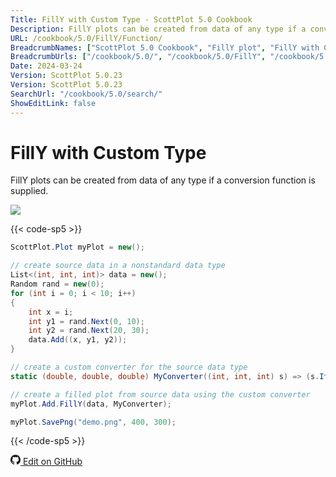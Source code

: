 ```yaml
---
Title: FillY with Custom Type - ScottPlot 5.0 Cookbook
Description: FillY plots can be created from data of any type if a conversion function is supplied.
URL: /cookbook/5.0/FillY/Function/
BreadcrumbNames: ["ScottPlot 5.0 Cookbook", "FillY plot", "FillY with Custom Type"]
BreadcrumbUrls: ["/cookbook/5.0/", "/cookbook/5.0/FillY", "/cookbook/5.0/FillY/Function"]
Date: 2024-03-24
Version: ScottPlot 5.0.23
Version: ScottPlot 5.0.23
SearchUrl: "/cookbook/5.0/search/"
ShowEditLink: false
---
```


# FillY with Custom Type


FillY plots can be created from data of any type if a conversion function is supplied.

[![](/cookbook/5.0/images/Function.png?240324174053)](/cookbook/5.0/images/Function.png?240324174053)

{{< code-sp5 >}}

```cs
ScottPlot.Plot myPlot = new();

// create source data in a nonstandard data type
List<(int, int, int)> data = new();
Random rand = new(0);
for (int i = 0; i < 10; i++)
{
    int x = i;
    int y1 = rand.Next(0, 10);
    int y2 = rand.Next(20, 30);
    data.Add((x, y1, y2));
}

// create a custom converter for the source data type
static (double, double, double) MyConverter((int, int, int) s) => (s.Item1, s.Item2, s.Item3);

// create a filled plot from source data using the custom converter
myPlot.Add.FillY(data, MyConverter);

myPlot.SavePng("demo.png", 400, 300);

```

{{< /code-sp5 >}}

<a href='https://github.com/ScottPlot/ScottPlot/blob/main/src/ScottPlot5/ScottPlot5%20Cookbook/Recipes/PlotTypes/FillY.cs'><svg xmlns="http://www.w3.org/2000/svg" width="16" height="16" fill="currentColor" class="mb-1 bi bi-github" viewBox="0 0 16 16">
  <path d="M8 0C3.58 0 0 3.58 0 8c0 3.54 2.29 6.53 5.47 7.59.4.07.55-.17.55-.38 0-.19-.01-.82-.01-1.49-2.01.37-2.53-.49-2.69-.94-.09-.23-.48-.94-.82-1.13-.28-.15-.68-.52-.01-.53.63-.01 1.08.58 1.23.82.72 1.21 1.87.87 2.33.66.07-.52.28-.87.51-1.07-1.78-.2-3.64-.89-3.64-3.95 0-.87.31-1.59.82-2.15-.08-.2-.36-1.02.08-2.12 0 0 .67-.21 2.2.82.64-.18 1.32-.27 2-.27s1.36.09 2 .27c1.53-1.04 2.2-.82 2.2-.82.44 1.1.16 1.92.08 2.12.51.56.82 1.27.82 2.15 0 3.07-1.87 3.75-3.65 3.95.29.25.54.73.54 1.48 0 1.07-.01 1.93-.01 2.2 0 .21.15.46.55.38A8.01 8.01 0 0 0 16 8c0-4.42-3.58-8-8-8"/>
</svg> Edit on GitHub</a>

